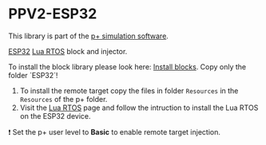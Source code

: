 # PPV2-ESP32
This library is part of the [p+ simulation software](https://github.com/Mynogs/PPV2-Simulation-System).

[ESP32](https://en.wikipedia.org/wiki/ESP32) [Lua RTOS](https://github.com/whitecatboard/Lua-RTOS-ESP32) block and injector.

To install the block library please look here: [Install blocks](https://github.com/Mynogs/PPV2-Simulation-System/blob/master/README.md#install-blocks). Copy only the folder ´ESP32´!

1. To install the remote target copy the files in folder `Resources` in the `Resources` of the p+ folder.
2. Visit the [Lua RTOS](ttps://github.com/whitecatboard/Lua-RTOS-ESP32) page and follow the intruction to install the Lua RTOS on the ESP32 device.

:exclamation: Set the p+ user level to **Basic** to enable remote target injection.
